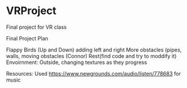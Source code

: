 # VRProject
Final project for VR class

Final Project Plan

Flappy Birds (Up and Down) adding left and right
More obstacles (pipes, walls, moving obstacles (Connor)
Rest(find code and try to moddify it)
Envoirnment: Outside, changing textures as they progress

Resources: 
Used https://www.newgrounds.com/audio/listen/778683 for music
